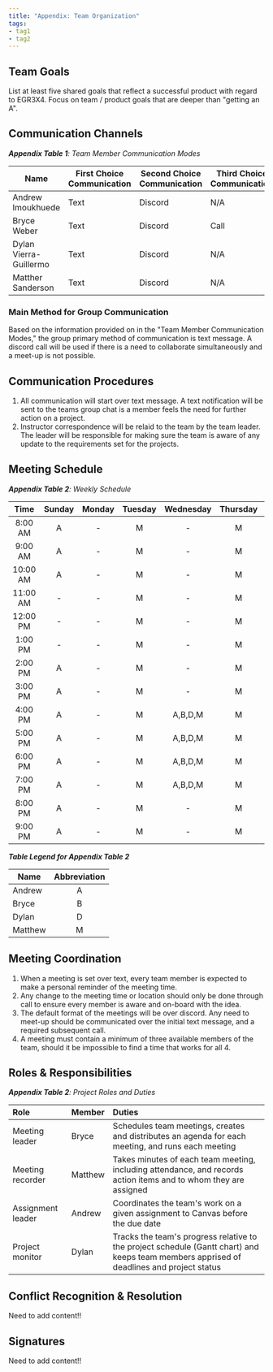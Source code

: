 ```yaml
---
title: "Appendix: Team Organization"
tags:
- tag1
- tag2
---
```


## Team Goals

List at least five shared goals that reflect a successful product with regard to EGR3X4. Focus on team / product goals that are deeper than "getting an A".

## Communication Channels

_**Appendix Table 1**: Team Member Communication Modes_

| Name                   | First Choice Communication | Second Choice Communication | Third Choice Communication |
|------------------------|----------------------------|-----------------------------|----------------------------|
| Andrew Imoukhuede      | Text                       | Discord                     | N/A                        |
| Bryce Weber            | Text                       | Discord                     | Call                       |
| Dylan Vierra-Guillermo | Text                       | Discord                     | N/A                        |
| Matther Sanderson      | Text                       | Discord                     | N/A                        |

### Main Method for Group Communication

Based on the information provided on in the "Team Member Communication Modes," the group primary method of communication is text message. A discord call will be used if there is a need to collaborate simultaneously and a meet-up is not possible.
 
## Communication Procedures

1. All communication will start over text message. A text notification will be sent to the teams group chat is a member feels the need for further action on a project.
2. Instructor correspondence will be relaid to the team by the team leader. The leader will be responsible for making sure the team is aware of any update to the requirements set for the projects.

## Meeting Schedule

_**Appendix Table 2**: Weekly Schedule_

|   Time   | Sunday | Monday | Tuesday | Wednesday | Thursday | Friday  | Saturday |
|:--------:|:------:|:------:|:-------:|:---------:|:--------:|:-------:|:--------:|
| 8:00 AM  |   A    |   -    |    M    |     -     |    M     |    -    |    -     |
| 9:00 AM  |   A    |   -    |    M    |     -     |    M     |    -    |    -     |
| 10:00 AM |   A    |   -    |    M    |     -     |    M     |    -    |    -     |
| 11:00 AM |   -    |   -    |    M    |     -     |    M     |    -    |    -     |
| 12:00 PM |   -    |   -    |    M    |     -     |    M     |    -    | A,B,D,M  |
| 1:00 PM  |   -    |   -    |    M    |     -     |    M     |    -    | A,B,D,M  |
| 2:00 PM  |   A    |   -    |    M    |     -     |    M     |    -    | A,B,D,M  |
| 3:00 PM  |   A    |   -    |    M    |     -     |    M     |    -    | A,B,D,M  |
| 4:00 PM  |   A    |   -    |    M    |  A,B,D,M  |    M     | A,B,D,M | A,B,D,M  |
| 5:00 PM  |   A    |   -    |    M    |  A,B,D,M  |    M     | A,B,D,M | A,B,D,M  |
| 6:00 PM  |   A    |   -    |    M    |  A,B,D,M  |    M     | A,B,D,M | A,B,D,M  |
| 7:00 PM  |   A    |   -    |    M    |  A,B,D,M  |    M     | A,B,D,M | A,B,D,M  |
| 8:00 PM  |   A    |   -    |    M    |     -     |    M     |    -    |    -     |
| 9:00 PM  |   A    |   -    |    M    |     -     |    M     |    -    |    -     |

_**Table Legend for Appendix Table 2**_

| Name    | Abbreviation |
|---------|:------------:|
| Andrew  |      A       |
| Bryce   |      B       |
| Dylan   |      D       |
| Matthew |      M       |


## Meeting Coordination

1. When a meeting is set over text, every team member is expected to make a personal reminder of the meeting time.
1. Any change to the meeting time or location should only be done through call to ensure every member is aware and on-board with the idea.
1. The default format of the meetings will be over discord. Any need to meet-up should be communicated over the initial text message, and a required subsequent call.
1. A meeting must contain a minimum of three available members of the team, should it be impossible to find a time that works for all 4.

## Roles & Responsibilities

_**Appendix Table 2**: Project Roles and Duties_

| **Role**          | **Member** | **Duties**                                                                                                                                |
|:------------------|:-----------|:------------------------------------------------------------------------------------------------------------------------------------------|
| Meeting leader    | Bryce      | Schedules team meetings, creates and distributes an agenda for each meeting, and runs each meeting                                        |
| Meeting recorder  | Matthew    | Takes minutes of each team meeting, including attendance, and records action items and to whom they are assigned                          |
| Assignment leader | Andrew     | Coordinates the team's work on a given assignment to Canvas before the due date                                                           |
| Project monitor   | Dylan      | Tracks the team's progress relative to the project schedule (Gantt chart) and keeps team members apprised of deadlines and project status |

## Conflict Recognition & Resolution

Need to add content!!


## Signatures

Need to add content!!

